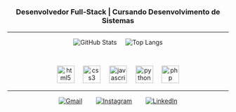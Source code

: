 <div align="center">

### **Desenvolvedor Full-Stack  |  Cursando Desenvolvimento de Sistemas**

---

 ![GitHub Stats](https://github-readme-stats.vercel.app/api?username=lucca-lc&show_icons=true&hide_border=false&count_private=true&theme=radical&)  &nbsp;&nbsp;&nbsp; ![Top Langs](https://github-readme-stats.vercel.app/api/top-langs/?username=lucca-lc&layout=compact&hide_border=false&theme=radical&card_width=450)

<br>

<p align="center">
  <img src="https://cdn.jsdelivr.net/gh/devicons/devicon/icons/html5/html5-original.svg" alt="html5" width="40" height="40"/>
  &nbsp;&nbsp;&nbsp;
  <img src="https://cdn.jsdelivr.net/gh/devicons/devicon/icons/css3/css3-original.svg" alt="css3" width="40" height="40"/>
  &nbsp;&nbsp;&nbsp;
  <img src="https://cdn.jsdelivr.net/gh/devicons/devicon/icons/javascript/javascript-original.svg" alt="javascript" width="40" height="40"/>
  &nbsp;&nbsp;&nbsp;
  <img src="https://cdn.jsdelivr.net/gh/devicons/devicon/icons/python/python-original.svg" alt="python" width="40" height="40"/>
  &nbsp;&nbsp;&nbsp;
  <img src="https://cdn.jsdelivr.net/gh/devicons/devicon/icons/php/php-original.svg" alt="php" width="40" height="40"/>
</p>

---

[![Gmail](https://img.shields.io/badge/Gmail-D14836?style=for-the-badge&logo=gmail&logoColor=white)](mailto:luccac.contato@gmail.com) &nbsp;&nbsp;&nbsp;&nbsp;&nbsp;&nbsp; [![Instagram](https://img.shields.io/badge/Instagram-E4405F?style=for-the-badge&logo=instagram&logoColor=white&logoWidth=40)](https://instagram.com/lc.castilho) &nbsp;&nbsp;&nbsp;&nbsp;&nbsp;&nbsp; [![LinkedIn](https://img.shields.io/badge/LinkedIn-0077B5?style=for-the-badge&logo=linkedin&logoColor=white)](https://linkedin.com/in/luccacastilho)

</div>
